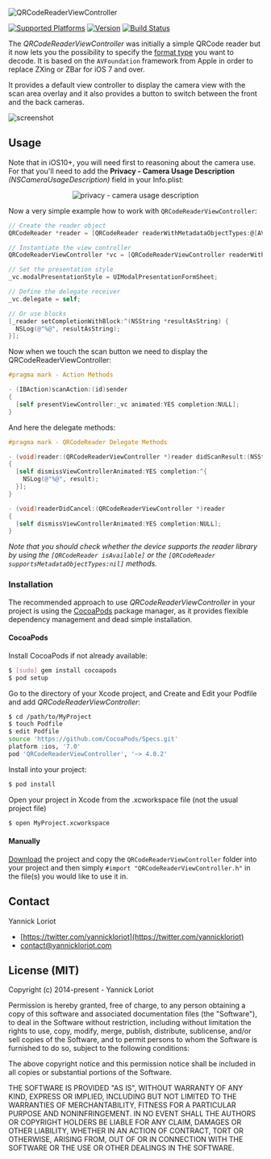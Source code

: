 ![QRCodeReaderViewController](https://github.com/YannickL/QRCodeReaderViewController/blob/master/web/qrcodereaderviewcontroller_header.png)

[![Supported Platforms](https://cocoapod-badges.herokuapp.com/p/QRCodeReaderViewController/badge.svg)](http://cocoadocs.org/docsets/QRCodeReaderViewController/) [![Version](https://cocoapod-badges.herokuapp.com/v/QRCodeReaderViewController/badge.svg)](http://cocoadocs.org/docsets/QRCodeReaderViewController/) [![Build Status](https://travis-ci.org/yannickl/QRCodeReaderViewController.svg?branch=master)](https://travis-ci.org/yannickl/QRCodeReaderViewController)

The _QRCodeReaderViewController_ was initially a simple QRCode reader but it now lets you the possibility to specify the [format type](https://developer.apple.com/library/ios/documentation/AVFoundation/Reference/AVMetadataMachineReadableCodeObject_Class/index.html#//apple_ref/doc/constant_group/Machine_Readable_Object_Types) you want to decode. It is based on the `AVFoundation` framework from Apple in order to replace ZXing or ZBar for iOS 7 and over.

It provides a default view controller to display the camera view with the scan area overlay and it also provides a button to switch between the front and the back cameras.

![screenshot](http://yannickloriot.com/resources/qrcodereader.swift-screenshot.jpg)

## Usage

Note that in iOS10+, you will need first to reasoning about the camera use. For that you'll need to add the **Privacy - Camera Usage Description** *(NSCameraUsageDescription)* field in your Info.plist:
 
 <p align="center">
   <img alt="privacy - camera usage description" src="https://cloud.githubusercontent.com/assets/798235/19264760/5fe6d4ac-8fa2-11e6-8760-63734789fcc8.png">
 </p>

Now a very simple example how to work with `QRCodeReaderViewController`:

```objective-c
// Create the reader object
QRCodeReader *reader = [QRCodeReader readerWithMetadataObjectTypes:@[AVMetadataObjectTypeQRCode]];

// Instantiate the view controller
QRCodeReaderViewController *vc = [QRCodeReaderViewController readerWithCancelButtonTitle:@"Cancel" codeReader:_reader startScanningAtLoad:YES showSwitchCameraButton:YES showTorchButton:YES];

// Set the presentation style
_vc.modalPresentationStyle = UIModalPresentationFormSheet;

// Define the delegate receiver
_vc.delegate = self;

// Or use blocks
[_reader setCompletionWithBlock:^(NSString *resultAsString) {
  NSLog(@"%@", resultAsString);
}];
```

Now when we touch the scan button we need to display the QRCodeReaderViewController:

```objective-c
#pragma mark - Action Methods

- (IBAction)scanAction:(id)sender
{
  [self presentViewController:_vc animated:YES completion:NULL];
}
```

And here the delegate methods:

```objective-c
#pragma mark - QRCodeReader Delegate Methods

- (void)reader:(QRCodeReaderViewController *)reader didScanResult:(NSString *)result
{
  [self dismissViewControllerAnimated:YES completion:^{
    NSLog(@"%@", result);
  }];
}

- (void)readerDidCancel:(QRCodeReaderViewController *)reader
{
  [self dismissViewControllerAnimated:YES completion:NULL];
}
```

*Note that you should check whether the device supports the reader library by using the `[QRCodeReader isAvailable]` or the `[QRCodeReader supportsMetadataObjectTypes:nil]` methods.*

### Installation

The recommended approach to use _QRCodeReaderViewController_ in your project is using the [CocoaPods](http://cocoapods.org/) package manager, as it provides flexible dependency management and dead simple installation.

#### CocoaPods

Install CocoaPods if not already available:

``` bash
$ [sudo] gem install cocoapods
$ pod setup
```
Go to the directory of your Xcode project, and Create and Edit your Podfile and add _QRCodeReaderViewController_:

``` bash
$ cd /path/to/MyProject
$ touch Podfile
$ edit Podfile
source 'https://github.com/CocoaPods/Specs.git'
platform :ios, '7.0'
pod 'QRCodeReaderViewController', '~> 4.0.2'
```

Install into your project:

``` bash
$ pod install
```

Open your project in Xcode from the .xcworkspace file (not the usual project file)

``` bash
$ open MyProject.xcworkspace
```

#### Manually

[Download](https://github.com/YannickL/QRCodeReaderViewController/archive/master.zip) the project and copy the `QRCodeReaderViewController` folder into your project and then simply `#import "QRCodeReaderViewController.h"` in the file(s) you would like to use it in.

## Contact

Yannick Loriot
 - [https://twitter.com/yannickloriot](https://twitter.com/yannickloriot)
 - [contact@yannickloriot.com](mailto:contact@yannickloriot.com)


## License (MIT)

Copyright (c) 2014-present - Yannick Loriot

Permission is hereby granted, free of charge, to any person obtaining a copy
of this software and associated documentation files (the "Software"), to deal
in the Software without restriction, including without limitation the rights
to use, copy, modify, merge, publish, distribute, sublicense, and/or sell
copies of the Software, and to permit persons to whom the Software is
furnished to do so, subject to the following conditions:

The above copyright notice and this permission notice shall be included in
all copies or substantial portions of the Software.

THE SOFTWARE IS PROVIDED "AS IS", WITHOUT WARRANTY OF ANY KIND, EXPRESS OR
IMPLIED, INCLUDING BUT NOT LIMITED TO THE WARRANTIES OF MERCHANTABILITY,
FITNESS FOR A PARTICULAR PURPOSE AND NONINFRINGEMENT. IN NO EVENT SHALL THE
AUTHORS OR COPYRIGHT HOLDERS BE LIABLE FOR ANY CLAIM, DAMAGES OR OTHER
LIABILITY, WHETHER IN AN ACTION OF CONTRACT, TORT OR OTHERWISE, ARISING FROM,
OUT OF OR IN CONNECTION WITH THE SOFTWARE OR THE USE OR OTHER DEALINGS IN
THE SOFTWARE.
